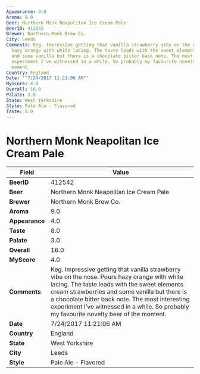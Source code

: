 ```yaml
---
Appearance: 4.0
Aroma: 9.0
Beer: Northern Monk Neapolitan Ice Cream Pale
BeerID: 412542
Brewer: Northern Monk Brew Co.
City: Leeds
Comments: Keg. Impressive getting that vanilla strawberry vibe on the nose. Pours
  hazy orange with white lacing. The taste leads with the sweet elements cream strawberries
  and some vanilla but there is a chocolate bitter back note. The most interesting
  experiment I’ve witnessed in a while. So probably my favourite novelty beer of the
  moment.
Country: England
Date: '"7/24/2017 11:21:06 AM"'
MyScore: 4.0
Overall: 16.0
Palate: 3.0
State: West Yorkshire
Style: Pale Ale - Flavored
Taste: 8.0
---
```


# Northern Monk Neapolitan Ice Cream Pale

| Field         | Value |
|---------------|-------|
| **BeerID** | 412542 |
| **Beer** | Northern Monk Neapolitan Ice Cream Pale |
| **Brewer** | Northern Monk Brew Co. |
| **Aroma** | 9.0 |
| **Appearance** | 4.0 |
| **Taste** | 8.0 |
| **Palate** | 3.0 |
| **Overall** | 16.0 |
| **MyScore** | 4.0 |
| **Comments** | Keg. Impressive getting that vanilla strawberry vibe on the nose. Pours hazy orange with white lacing. The taste leads with the sweet elements cream strawberries and some vanilla but there is a chocolate bitter back note. The most interesting experiment I’ve witnessed in a while. So probably my favourite novelty beer of the moment. |
| **Date** | 7/24/2017 11:21:06 AM |
| **Country** | England |
| **State** | West Yorkshire |
| **City** | Leeds |
| **Style** | Pale Ale - Flavored |
